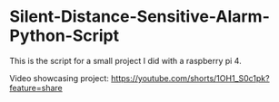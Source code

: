 # Silent-Distance-Sensitive-Alarm-Python-Script

This is the script for a small project I did with a raspberry pi 4. 

Video showcasing project: https://youtube.com/shorts/1OH1_S0c1pk?feature=share
